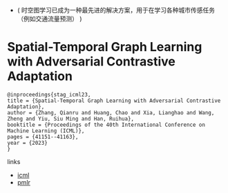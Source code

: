 - ( 时空图学习已成为一种最先进的解决方案，用于在学习各种城市传感任务（例如交通流量预测） )
# Spatial-Temporal Graph Learning with Adversarial Contrastive Adaptation

```
@inproceedings{stag_icml23,
title = {Spatial-Temporal Graph Learning with Adversarial Contrastive Adaptation},
author = {Zhang, Qianru and Huang, Chao and Xia, Lianghao and Wang, Zheng and Yiu, Siu Ming and Han, Ruihua},
booktitle = {Proceedings of the 40th International Conference on Machine Learning (ICML)},
pages = {41151--41163},
year = {2023}
}
```

links
- [icml](https://icml.cc/Conferences/2023/Schedule?showEvent=24346)
- [pmlr](https://proceedings.mlr.press/v202/zhang23p.html)
